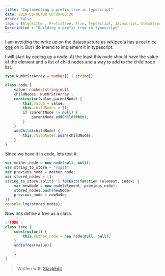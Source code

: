 ```yaml
---
title: "Implementing a prefix tree in typescript"
date: 2019-03-06T08:00:00+05:30
draft: false
tags : [Algorithm , PrefixTree, Trie, TypeScript, Javascript, DataStructures]
Description : "Building a prefix tree in typescript"
---  
```

I am avoiding the write up on the datastructure as wikipedia has a real nice [one](https://en.wikipedia.org/wiki/Trie) on it. But I do intend to implement it in typescript.  

I will start by coding up a node. At the least this node should have the value of the element and a list of child nodes and a way to add to the child node list.  

```typescript
type NumOrStrArray = number[] | string[];

class node {
    value: number|string|null;
    childNodes: NumOrStrArray ;
    constructor(value,parentNode) {
        this.value = value;
        this.childNodes = [];
        if (parentNode != null) {
            parentNode.addChild(this);
        }
    }
    addChild(childNode) {
        this.childNodes.push(childNode);
    }
}
```  

Since we have it in code, lets test it:
```javascript
var mother_node = new node(null, null);
var string_to_store = "rupsa";
var previous_node = mother_node;
var stored_nodes = [];
string_to_store.split('').forEach(function (element, index) {
    var newNode = new node(element, previous_node);
    stored_nodes.push(newNode);
    previous_node = newNode;
})
console.log(stored_nodes);
```
Now lets define a tree as a class.
```typescript
//TODO : 
class tree {
    constructor() {
        this.mother_node = new node(null, null);
    }
    addToTree(value){
        
    }
}
```
> Written with [StackEdit](https://stackedit.io/).
<!--stackedit_data:
eyJoaXN0b3J5IjpbLTk0NjE4NjQzOV19
-->